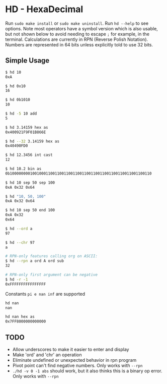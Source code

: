 # HD - HexaDecimal
Run `sudo make install` or `sudo make uninstall`. Run `hd --help` to see options. Note most operators have a symbol version which is also usable, but not shown below to avoid needing to escape `;` for example, in the terminal. Calculations are currently in RPN (Reverse Polish Notation). Numbers are represented in 64 bits unless explicitly told to use 32 bits.

## Simple Usage
```bash
$ hd 10
0xA

$ hd 0x10
16

$ hd 0b1010
10

$ hd -5 10 add
5

$ hd 3.14159 hex as
0x400921F9F01B866E

$ hd --32 3.14159 hex as
0x40490FD0

$ hd 12.3456 int cast
12

$ hd 10.2 bin as
0b100000000100100011001100110011001100110011001100110011001100110

$ hd 10 sep 50 sep 100
0xA 0x32 0x64

$ hd "10, 50, 100"
0xA 0x32 0x64

$ hd 10 sep 50 end 100
0xA 0x32
0x64

$ hd --ord a
97

$ hd --chr 97
a

# RPN-only features calling org on ASCII:
$ hd --rpn a ord A ord sub
32

# RPN-only first argument can be negative
$ hd -r -1
0xFFFFFFFFFFFFFFFF
```

Constants `pi e nan inf` are supported
```bash
hd nan
nan

hd nan hex as
0x7FF8000000000000
```

## TODO
* Allow underscores to make it easier to enter and display
* Make 'ord' and 'chr' an operation
* Eliminate undefined or unexpected behavior in rpn program
* Pivot point can't find negative numbers. Only works with `--rpn`
* `./hd -v 0 -1 abs` should work, but it also thinks this is a binary op error. Only works with `--rpn`
